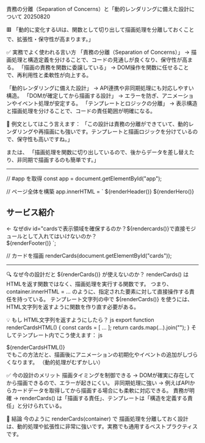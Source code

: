 責務の分離（Separation of Concerns）と「動的レンダリングに備えた設計について 20250820

🟥 「動的に変化するUIは、関数として切り出して描画処理を分離しておくことで、拡張性・保守性が高まります。」

✅ 実務でよく使われる言い方
「責務の分離（Separation of Concerns）」
→ 描画処理と構造定義を分けることで、コードの見通しが良くなり、保守性が高まる。
「描画の責務を関数に委譲している」
→ DOM操作を関数に任せることで、再利用性と柔軟性が向上する。

「動的レンダリングに備えた設計」
→ API連携や非同期処理にも対応しやすい構造。
「DOMが確定してから描画する設計」
→ エラーを防ぎ、アニメーションやイベント処理が安定する。
「テンプレートとロジックの分離」
→ 表示構造と描画処理を分けることで、コードの責任範囲が明確になる。

💬 例文としてはこう言えます：
「この設計は責務の分離ができていて、動的レンダリングや再描画にも強いです。テンプレートと描画ロジックを分けているので、保守性も高いですね。」

または、
「描画処理を関数に切り出しているので、後からデータを差し替えたり、非同期で描画するのも簡単です。」

**********************************************************************************************************************
// #app を取得
const app = document.getElementById("app");

// ページ全体を構築
app.innerHTML = `
  ${renderHeader()}
  ${renderHero()}
  <main class="max-w-7xl mx-auto py-10 px-4">
    <h2 class="text-3xl font-bold mb-8 text-center" data-aos="fade-up">サービス紹介</h2>
    <div id="cards" class="grid gap-8 md:grid-cols-3"></div> ← なぜdiv id="cardsで表示領域を確保するのか？${rendercards()}で直接モジュールとして入れてはいけないのか？
  </main>
  ${renderFooter()}
`;

// カードを描画
renderCards(document.getElementById("cards"));


**********************************************************************************************************************

🔍 なぜ今の設計だと ${renderCards()} が使えないのか？
renderCards() は HTMLを返す関数ではなく、描画処理を実行する関数です。
つまり、container.innerHTML = ... のように、指定された要素に対して直接操作する責任を持っている。
テンプレート文字列の中で ${renderCards()} を使うには、HTML文字列を返すように関数を作り直す必要がある。

💡 もし HTML文字列を返すようにしたら？
js
export function renderCardsHTML() {
  const cards = [ ... ];
  return cards.map(...).join("");
}
そしてテンプレート内でこう使えます：
js
<div id="cards">${renderCardsHTML()}</div>
でもこの方法だと、描画後にアニメーションの初期化やイベントの追加がしづらくなります。
（動的処理がむずかしい）

✅ 今の設計のメリット
描画タイミングを制御できる → DOMが確実に存在してから描画できるので、エラーが起きにくい。
非同期処理に強い → 例えばAPIからカードデータを取得してから描画する場合にも柔軟に対応できる。
責務が明確 → renderCards() は「描画する責任」、テンプレートは「構造を定義する責任」と分けられている。

🎯 結論
今のように renderCards(container) で 描画処理を分離しておく設計は、動的処理や拡張性に非常に強いです。実務でも通用するベストプラクティスです。
